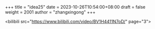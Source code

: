 +++
title = "idea25"
date = 2023-10-26T10:54:00+08:00
draft = false
weight = 2001
author = "zhangxingong"
+++

&lt;bilibili src="<https://www.bilibili.com/video/BV1H4411N7oD/>" page="3"&gt;
